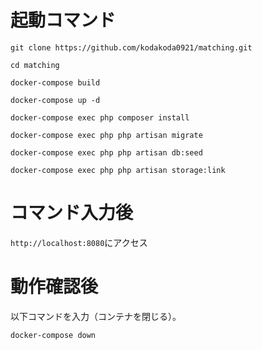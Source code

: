 # 起動コマンド
`git clone https://github.com/kodakoda0921/matching.git`

`cd matching`

`docker-compose build`

`docker-compose up -d`

`docker-compose exec php composer install`

`docker-compose exec php php artisan migrate`

`docker-compose exec php php artisan db:seed`

`docker-compose exec php php artisan storage:link `


# コマンド入力後

`http://localhost:8080`にアクセス


# 動作確認後

以下コマンドを入力（コンテナを閉じる）。

`docker-compose down`
